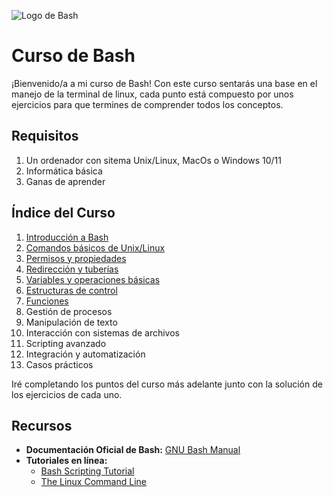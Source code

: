 ![Logo de Bash][bash]

# Curso de Bash

¡Bienvenido/a a mi curso de Bash! Con este curso sentarás una base en el manejo de la terminal de linux, cada punto está compuesto por unos ejercicios para que termines de comprender todos los conceptos.

## Requisitos
1. Un ordenador con sitema Unix/Linux, MacOs o Windows 10/11
2. Informática básica
3. Ganas de aprender

## Índice del Curso

1. [Introducción a Bash](./l1.md)
2. [Comandos básicos de Unix/Linux](./l2.md)
3. [Permisos y propiedades](./l3.md)
4. [Redirección y tuberías](./l4.md)
5. [Variables y operaciones básicas](./l5.md)
6. [Estructuras de control](./l6.md)
7. [Funciones](./l7.md)
8. Gestión de procesos
9. Manipulación de texto
10. Interacción con sistemas de archivos
11. Scripting avanzado
12. Integración y automatización
13. Casos prácticos

Iré completando los puntos del curso más adelante junto con la solución de los ejercicios de cada uno.

## Recursos
- **Documentación Oficial de Bash:** [GNU Bash Manual](https://www.gnu.org/software/bash/manual/bash.html)
- **Tutoriales en línea:**
  - [Bash Scripting Tutorial](https://linuxconfig.org/bash-scripting-tutorial-for-beginners)
  - [The Linux Command Line](https://linuxcommand.org/tlcl.php)

[bash]: https://rafadp.es/pics/bash.png
